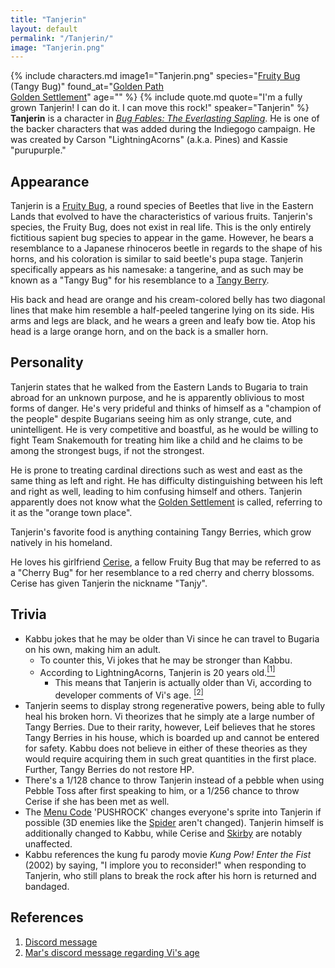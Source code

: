 ```yaml
---
title: "Tanjerin"
layout: default
permalink: "/Tanjerin/"
image: "Tanjerin.png"
---
```

{% include characters.md image1="Tanjerin.png" species="[Fruity Bug](/Fruity_Bug) (Tangy Bug)" found_at="[Golden Path](/Golden_Path)<br>[Golden Settlement](/Golden_Settlement)" age="" %}
{% include quote.md quote="I'm a fully grown Tanjerin! I can do it. I can move this rock!" speaker="Tanjerin" %}
**Tanjerin** is a character in [*Bug Fables: The Everlasting Sapling*](/Bug_Fables). He is one of the backer characters that was added during the Indiegogo campaign. He was created by Carson "LightningAcorns" (a.k.a. Pines) and Kassie "purupurple."

## Appearance
Tanjerin is a [Fruity Bug](/Fruity_Bug), a round species of Beetles that live in the Eastern Lands that evolved to have the characteristics of various fruits. Tanjerin's species, the Fruity Bug, does not exist in real life. This is the only entirely fictitious sapient bug species to appear in the game. However, he bears a resemblance to a Japanese rhinoceros beetle in regards to the shape of his horns, and his coloration is similar to said beetle's pupa stage. Tanjerin specifically appears as his namesake: a tangerine, and as such may be known as a "Tangy Bug" for his resemblance to a [Tangy Berry](/Tangy_Berry).

His back and head are orange and his cream-colored belly has two diagonal lines that make him resemble a half-peeled tangerine lying on its side. His arms and legs are black, and he wears a green and leafy bow tie. Atop his head is a large orange horn, and on the back is a smaller horn.

## Personality
Tanjerin states that he walked from the Eastern Lands to Bugaria to train abroad for an unknown purpose, and he is apparently oblivious to most forms of danger. He's very prideful and thinks of himself as a "champion of the people" despite Bugarians seeing him as only strange, cute, and unintelligent. He is very competitive and boastful, as he would be willing to fight Team Snakemouth for treating him like a child and he claims to be among the strongest bugs, if not the strongest.

He is prone to treating cardinal directions such as west and east as the same thing as left and right. He has difficulty distinguishing between his left and right as well, leading to him confusing himself and others. Tanjerin apparently does not know what the [Golden Settlement](/Golden_Settlement) is called, referring to it as the "orange town place".

Tanjerin's favorite food is anything containing Tangy Berries, which grow natively in his homeland.

He loves his girlfriend [Cerise](/Cerise), a fellow Fruity Bug that may be referred to as a "Cherry Bug" for her resemblance to a red cherry and cherry blossoms. Cerise has given Tanjerin the nickname "Tanjy".

## Trivia
* Kabbu jokes that he may be older than Vi since he can travel to Bugaria on his own, making him an adult.
    * To counter this, Vi jokes that he may be stronger than Kabbu.
    * According to LightningAcorns, Tanjerin is 20 years old.[<sup>[1]</sup>](#references)
        * This means that Tanjerin is actually older than Vi, according to developer comments of Vi's age. [<sup>[2]</sup>](#references)
* Tanjerin seems to display strong regenerative powers, being able to fully heal his broken horn. Vi theorizes that he simply ate a large number of Tangy Berries. Due to their rarity, however, Leif believes that he stores Tangy Berries in his house, which is boarded up and cannot be entered for safety. Kabbu does not believe in either of these theories as they would require acquiring them in such great quantities in the first place. Further, Tangy Berries do not restore HP.
* There's a 1/128 chance to throw Tanjerin instead of a pebble when using Pebble Toss after first speaking to him, or a 1/256 chance to throw Cerise if she has been met as well.
* The [Menu Code](/Menu_Codes) 'PUSHROCK' changes everyone's sprite into Tanjerin if possible (3D enemies like the [Spider](/Spider) aren't changed). Tanjerin himself is additionally changed to Kabbu, while Cerise and [Skirby](/Skirby) are notably unaffected.
* Kabbu references the kung fu parody movie *Kung Pow! Enter the Fist* (2002) by saying, "I implore you to reconsider!" when responding to Tanjerin, who still plans to break the rock after his horn is returned and bandaged.

## References
1. [Discord message](https://discord.com/channels/401557298461540354/451093541687656458/722220795685765251)
2. [Mar's discord message regarding Vi's age](https://discord.com/channels/401557298461540354/401560835081633792/623266557144989716)
<br />